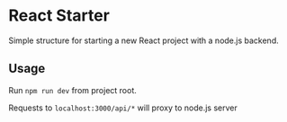 # React Starter

Simple structure for starting a new React project with a node.js backend.

## Usage

Run `npm run dev` from project root.

Requests to `localhost:3000/api/*` will proxy to node.js server